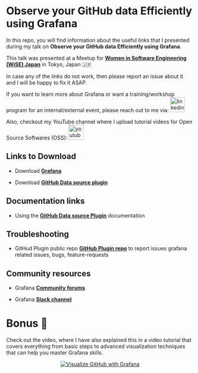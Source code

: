 
# Observe your GitHub data Efficiently using Grafana

In this repo, you will find information about the useful links that I presented during my talk on **Observe your GitHub data Efficiently using Grafana**.

This talk was presented at a Meetup for **[Women in Software Engineering (WiSE) Japan](https://www.civo.com/navigate/north-america)** in Tokyo, Japan 🇯🇵

In case any of the links do not work, then please report an issue about it and I will be happy to fix it ASAP.

If you want to learn more about Grafana or want a training/workshop program for an internal/external event, please reach out to me via:
  <a href="https://www.linkedin.com/in/syed-usman-ahmad-b1415515/" target="_blank">
    <img src="https://img.shields.io/static/v1?message=LinkedIn&logo=linkedin&label=&color=0077B5&logoColor=white&labelColor=&style=for-the-badge" height="40" alt="linkedin logo"  />
  </a>

Also, checkout my YouTube channel where I upload tutorial videos for Open Source Softwares (OSS):
  <a href="https://www.youtube.com/@freelinuxtutorials" target="_blank">
    <img src="https://img.shields.io/static/v1?message=Youtube&logo=youtube&label=Free%20Open%20Source%20Tutorials&color=FF0000&logoColor=white&labelColor=&style=for-the-badge" height="40" alt="youtube logo"  />
  </a>  

## Links to Download

- Download **[Grafana](https://grafana.com/grafana/)**

- Download **[GitHub Data source plugin](https://github.com/grafana/github-datasource/)**

## Documentation links

- Using the **[GitHub Data source Plugin](https://grafana.com/docs/plugins/grafana-github-datasource/latest/)** documentation

## Troubleshooting

- GitHud Plugin public repo **[GitHub Plugin repo](https://github.com/grafana/github-datasource/issues)** to report issues grafana related issues, bugs, feature-requests

## Community resources

- Grafana **[Community forums](https://community.grafana.com/)**

- Grafana **[Slack channel]( https://slack.grafana.com/)**

# Bonus 🎉

Check out the video, where I have also explained this in a video tutorial that covers everything from basic steps to advanced visualization techniques that can help you master Grafana skills.

<div align="center">
  <a href="https://www.youtube.com/watch?v=FY7VmuQUk-s"><img src="https://img.youtube.com/vi/FY7VmuQUk-s/0.jpg" alt="Visualize GitHub with Grafana"></a>
</div>
